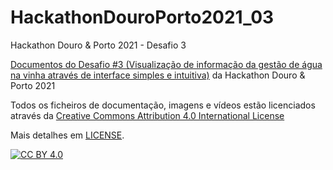 # HackathonDouroPorto2021_03
Hackathon Douro &amp; Porto 2021 - Desafio 3


[Documentos do Desafio #3 (Visualização de informação da gestão de água na vinha através de interface simples e intuitiva)](docs/index.md) da Hackathon Douro &amp; Porto 2021


Todos os ficheiros de documentação, imagens e vídeos estão licenciados através da [Creative Commons Attribution 4.0 International License](http://creativecommons.org/licenses/by/4.0/>)

Mais detalhes em [LICENSE](LICENSE).

[![CC BY 4.0](https://i.creativecommons.org/l/by/4.0/88x31.png)](http://creativecommons.org/licenses/by/4.0/)
